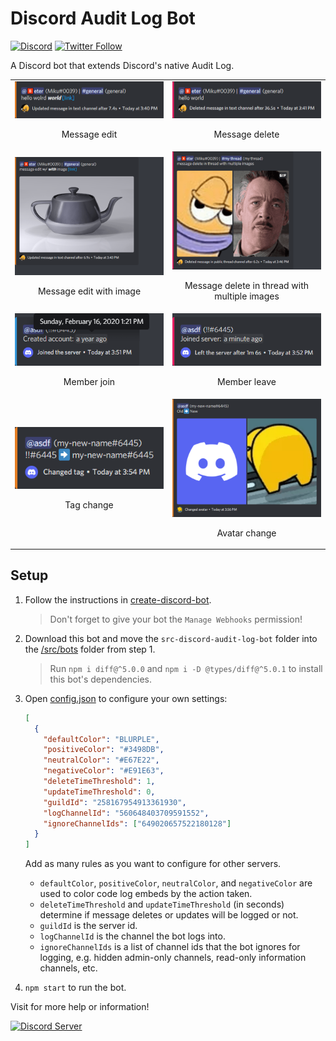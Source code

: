 # Discord Audit Log Bot

[![Discord](https://discord.com/api/guilds/258167954913361930/embed.png)](https://discord.gg/WjEFnzC) [![Twitter Follow](https://img.shields.io/twitter/follow/peterthehan.svg?style=social)](https://twitter.com/peterthehan)

A Discord bot that extends Discord's native Audit Log.

|                                                                              |                                                                                                     |
| :--------------------------------------------------------------------------: | :-------------------------------------------------------------------------------------------------: |
|         <img src="./assets/message-update.png"> <p>Message edit</p>          |                    <img src="./assets/message-delete.png"> <p>Message delete</p>                    |
| <img src="./assets/message-update-image.png"> <p>Message edit with image</p> | <img src="./assets/message-delete-thread.png"> <p>Message delete in thread with multiple images</p> |
|           <img src="./assets/member-join.png"> <p>Member join</p>            |                      <img src="./assets/member-leave.png"> <p>Member leave</p>                      |
|            <img src="./assets/tag-change.png"> <p>Tag change</p>             |                     <img src="./assets/avatar-change.png"> <p>Avatar change</p>                     |

## Setup

1. Follow the instructions in [create-discord-bot](https://github.com/peterthehan/create-discord-bot).

   > Don't forget to give your bot the `Manage Webhooks` permission!

2. Download this bot and move the `src-discord-audit-log-bot` folder into the [/src/bots](https://github.com/peterthehan/create-discord-bot/tree/master/src/bots) folder from step 1.

   > Run `npm i diff@^5.0.0` and `npm i -D @types/diff@^5.0.1` to install this bot's dependencies.

3. Open [config.json](./src-discord-audit-log-bot/config.json) to configure your own settings:

   ```json
   [
     {
       "defaultColor": "BLURPLE",
       "positiveColor": "#3498DB",
       "neutralColor": "#E67E22",
       "negativeColor": "#E91E63",
       "deleteTimeThreshold": 1,
       "updateTimeThreshold": 0,
       "guildId": "258167954913361930",
       "logChannelId": "560648403709591552",
       "ignoreChannelIds": ["649020657522180128"]
     }
   ]
   ```

   Add as many rules as you want to configure for other servers.

   - `defaultColor`, `positiveColor`, `neutralColor`, and `negativeColor` are used to color code log embeds by the action taken.
   - `deleteTimeThreshold` and `updateTimeThreshold` (in seconds) determine if message deletes or updates will be logged or not.
   - `guildId` is the server id.
   - `logChannelId` is the channel the bot logs into.
   - `ignoreChannelIds` is a list of channel ids that the bot ignores for logging, e.g. hidden admin-only channels, read-only information channels, etc.

4. `npm start` to run the bot.

Visit for more help or information!

<a href="https://discord.gg/WjEFnzC">
  <img src="https://discord.com/api/guilds/258167954913361930/embed.png?style=banner2" title="Discord Server"/>
</a>
